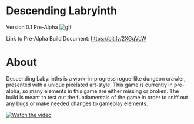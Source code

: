 # Descending Labryinth 
Version 0.1 Pre-Alpha
![gif](https://drive.google.com/file/d/1WvJxXut-CfI59O8OdA0_5nzgMWmZMdTO/view?usp=sharing)

Link to Pre-Alpha Build Document: https://bit.ly/2XGqVoW

# About
Descending Labyrinths is a work-in-progress rogue-like dungeon crawler, presented with a unique pixelated art-style. This game is currently in pre-alpha, so many elements in this game are either missing or broken. The build is meant to test out the fundamentals of the game in order to sniff out any bugs or make needed changes to gameplay elements. 

[![Watch the video](https://i.imgur.com/vKb2F1B.png)](https://drive.google.com/file/d/19wOt4qFzCiBrGTeKLnV4ZN0TDIlk6eTQ/view)
